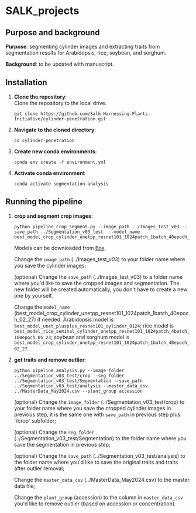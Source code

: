 # SALK_projects

## Purpose and background
**Purpose**: segmenting cylinder images and extracting traits from segmentation results for Arabidopsis, rice, soybean, and sorghum.

**Background**: to be updated with manuscript. 

## Installation

1. **Clone the repository**:  
   Clone the repository to the local drive.
   ```
   git clone https://github.com/Salk-Harnessing-Plants-Initiative/cylinder-penetration.git
   ```
2. **Navigate to the cloned directory**:  
   
   ```
   cd cylinder-penetration
   ```
3. **Create new conda environments**:
   ```
   conda env create -f environment.yml
   ```
4. **Activate conda environment**
    ```
    conda activate segmentation-analysis
    ```

## Running the pipeline

1. **crop and segment crop images**:
   ```
   python pipeline_crop_segment.py --image_path ../Images_test_v03 --save_path ../Segmentation_v03_test  --model_name best_model_crop_cylinder_unetpp_resnet101_1024patch_1batch_40epoch_02_27
   ```
   Models can be downloaded from [Box](https://salkinstitute.box.com/s/cqgv1dwm1hkf84eid72hdjqg47nwbpo5).
   
   Change the `image_path` (../Images_test_v03) to your folder name where you save the cylinder images;
   
   (optional) Change the `save_path` (../Images_test_v03) to a folder name where you'd like to save the cropped images and segmentation. The new folder will be created automatically, you don't have to create a new one by yourself.
   
   Change the `model_name` (best_model_crop_cylinder_unetpp_resnet101_1024patch_1batch_40epoch_02_27) if needed. Arabidopsis model is `best_model_unet_plusplus_resnet101_cylinder_0124`; rice model is `best_model_rice_seminal_cylinder_unetpp_resnet101_1024patch_4batch_100epoch_05_23`; soybean and sorghum model is `best_model_crop_cylinder_unetpp_resnet101_1024patch_1batch_40epoch_02_27`.

3. **get traits and remove outlier**:
   ```
   python pipeline_analysis.py --image_folder ../Segmentation_v03_test/crop --seg_folder ../Segmentation_v03_test/Segmentation --save_path ../Segmentation_v03_test/analysis --master_data_csv ../MasterData_May2024.csv --plant_group accession
   ```
   (optional) Change the `image_folder` (../Segmentation_v03_test/crop) to your folder name where you save the cropped cylinder images in previous step, it is the same one with `save_path` in previous step plus '/crop' subfolder;
   
   (optional) Change the `seg_folder` (../Segmentation_v03_test/Segmentation) to the folder name where you save the segmentation in previous step;
   
   (optional) Change the `save_path` (../Segmentation_v03_test/analysis) to the folder name where you'd like to save the original traits and traits after outlier removal;
   
   Change the `master_data_csv` (../MasterData_May2024.csv) to the master data file;
   
   Change the `plant_group` (accession) to the column in `master_data_csv` you'd like to remove outlier (based on accession or concentration).

